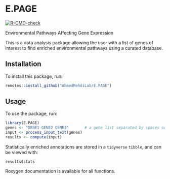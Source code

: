 # E.PAGE
<!-- badges: start -->
[![R-CMD-check](https://github.com/AhmedMehdiLab/E.PAGE/workflows/R-CMD-check/badge.svg)](https://github.com/AhmedMehdiLab/E.PAGE/actions)
<!-- badges: end -->

Environmental Pathways Affecting Gene Expression

This is a data analysis package allowing the user with a list of genes of interest to find enriched environmental pathways using a curated database.

## Installation
To install this package, run:

``` r
remotes::install_github("AhmedMehdiLab/E.PAGE")
```

## Usage
To use the package, run:

``` r
library(E.PAGE)
genes <- "GENE1 GENE2 GENE3"       # a gene list separated by spaces or commas
input <- process_input_text(genes) 
results <- compute(input)
```

Statistically enriched annotations are stored in a `tidyverse` `tibble`, and can be viewed with:

```
results$stats
```

Roxygen documentation is available for all functions.
